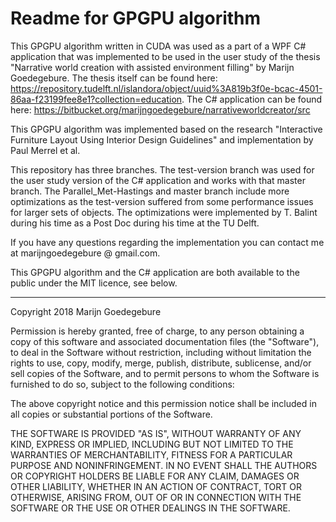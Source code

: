 # Readme for GPGPU algorithm
This GPGPU algorithm written in CUDA was used as a part of a WPF C# application that was implemented to be used in the user study of the thesis "Narrative world creation with assisted environment filling" by Marijn Goedegebure. The thesis itself can be found here: https://repository.tudelft.nl/islandora/object/uuid%3A819b3f0e-bcac-4501-86aa-f23199fee8e1?collection=education. The C# application can be found here: https://bitbucket.org/marijngoedegebure/narrativeworldcreator/src

This GPGPU algorithm was implemented based on the research "Interactive Furniture Layout Using Interior Design Guidelines" and implementation by Paul Merrel et al.

This repository has three branches. The test-version branch was used for the user study version of the C# application and works with that master branch. The Parallel_Met-Hastings and master branch include more optimizations as the test-version suffered from some performance issues for larger sets of objects. The optimizations were implemented by T. Balint during his time as a Post Doc during his time at the TU Delft.

If you have any questions regarding the implementation you can contact me at marijngoedegebure @ gmail.com.

This GPGPU algorithm and the C# application are both available to the public under the MIT licence, see below.

----------------------------------------------------

Copyright 2018 Marijn Goedegebure

Permission is hereby granted, free of charge, to any person obtaining a copy of this software and associated documentation files (the "Software"), to deal in the Software without restriction, including without limitation the rights to use, copy, modify, merge, publish, distribute, sublicense, and/or sell copies of the Software, and to permit persons to whom the Software is furnished to do so, subject to the following conditions:

The above copyright notice and this permission notice shall be included in all copies or substantial portions of the Software.

THE SOFTWARE IS PROVIDED "AS IS", WITHOUT WARRANTY OF ANY KIND, EXPRESS OR IMPLIED, INCLUDING BUT NOT LIMITED TO THE WARRANTIES OF MERCHANTABILITY, FITNESS FOR A PARTICULAR PURPOSE AND NONINFRINGEMENT. IN NO EVENT SHALL THE AUTHORS OR COPYRIGHT HOLDERS BE LIABLE FOR ANY CLAIM, DAMAGES OR OTHER LIABILITY, WHETHER IN AN ACTION OF CONTRACT, TORT OR OTHERWISE, ARISING FROM, OUT OF OR IN CONNECTION WITH THE SOFTWARE OR THE USE OR OTHER DEALINGS IN THE SOFTWARE.